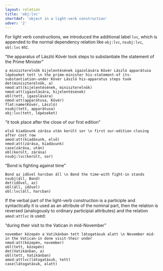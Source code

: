 ```yaml
---
layout: relation
title: 'obj:lvc'
shortdef: 'object in a light-verb construction'
udver: '2'
---
```


For light verb constructions, we introduced the additional label `lvc`, which is appended to the normal dependency relation like `obj:lvc`, `nsubj:lvc`, `obl:lvc` etc.

“the apparatus of László Kövér took steps to substantiate the statement of the Prime Minister”

~~~ sdparse
a miniszterelnök kijelentésének igazolására Kövér László apparátusa lépéseket tett \n the prime-minister his-statement-of its-substantiation-under Kövér László his-apparatus steps took
det(miniszterelnök, a)
nmod:att(kijelentésének, miniszterelnök)
nmod:att(igazolására, kijelentésének)
obl(tett, igazolására)
nmod:att(apparátusa, Kövér)
flat:name(Kövér, László)
nsubj(tett, apparátusa)
obj:lvc(tett, lépéseket)
~~~

“it took place after the close of our first edition”

~~~ sdparse
első kiadásunk zárása után került sor \n first our-edition closing after cost row
amod:att(kiadásunk, első)
nmod:att(zárása, kiadásunk)
case(zárása, után)
obl(került, zárása)
nsubj:lvc(került, sor)
~~~

<!-- Van viszont üldözés sítalpakon és sárkányrepülőn, motorcsónakon és olajvezetékben, és még egy atom-tengeralattjáró belseje is fontos szerepet kap, de ott már Bond az idővel is harcban áll, hogy megmenthesse az emberiséget. -->
<!-- There is, however, chasing on skis and kites, speedboats and oil pipelines, and even the inside of a nuclear submarine is given an important role, but there Bond is already fighting over time to save humanity. -->
“Bond is fighting against time”

~~~ sdparse
Bond az idővel harcban áll \n Bond the time-with fight-in stands
nsubj(áll, Bond)
det(idővel, az)
obl(áll, idővel)
obl:lvc(áll, harcban)
~~~

If the verbal part of the light-verb construction is a participle and syntactically it is used
as an attribute of the nominal part, then the relation is reversed (analogously to ordinary
participial attributes) and the relation `amod:attlvc` is used:

“during their visit to the Vatican in mid-November”

~~~ sdparse
november közepén a Vatikánban tett látogatásuk alatt \n November mid-in the Vatican-in done visit-their under
nmod:att(közepén, november)
obl(tett, közepén)
det(Vatikánban, a)
obl(tett, Vatikánban)
amod:attlvc(látogatásuk, tett)
case(látogatásuk, alatt)
~~~

<!-- Interlanguage links updated Út 9. května 2023, 20:04:26 CEST -->
